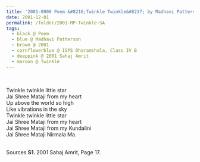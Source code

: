 ```yaml
---
title: '2001-0000 Poem &#8216;Twinkle Twinkle&#8217; by Madhavi Patterson, ISPS Dharamshala, Class IV B from 2001 Sahaj Amrit, Page 17'
date: 2001-12-01
permalink: /folder/2001-MP-Twinkle-SA
tags:
  - black @ Poem
  - blue @ Madhavi Patterson
  - brown @ 2001
  - cornflowerblue @ ISPS Dharamshala, Class IV B
  - deeppink @ 2001 Sahaj Amrit
  - maroon @ Twinkle
---
```


<br>

<p>
Twinkle twinkle little star<br>
Jai Shree Mataji from my heart<br>
Up above the world so high<br>
Like vibrations in the sky<br>
Twinkle twinkle little star<br>
Jai Shree Mataji from my heart<br>
Jai Shree Mataji from my Kundalini<br>
Jai Shree Mataji Nirmala Ma.<br>
</p>

<br>

<wave-list>
<list-title color="DarkSeaGreen" width="40">Sources</list-title>
  <list-item color="BlanchedAlmond"  width="280"><b>S1. </b> 2001 Sahaj Amrit, Page 17.</list-item>
</wave-list>